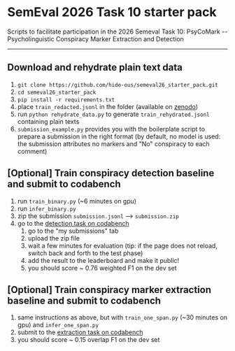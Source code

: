 # SemEval 2026 Task 10  starter pack
Scripts to facilitate participation in the 2026 Semeval Task 10: PsyCoMark -- Psycholinguistic Conspiracy Marker Extraction and Detection

--------
## Download and rehydrate plain text data
1. `git clone https://github.com/hide-ous/semeval26_starter_pack.git`
2. `cd semeval26_starter_pack`
3. `pip install -r requirements.txt`
4. place `train_redacted.jsonl` in the folder (available on [zenodo](https://doi.org/10.5281/zenodo.15114171))
5. run `python rehydrate_data.py` to generate `train_rehydrated.jsonl` containing plain texts
6. `submission_example.py` provides you with the boilerplate script to prepare a submission in the right format (by default, no model is used: the submission attributes no markers and "No" conspiracy to each comment)

## [Optional] Train conspiracy detection baseline and submit to codabench
1. run `train_binary.py` (~6 minutes on gpu) 
2. run `infer_binary.py`
3. zip the submission `submission.jsonl` --> `submission.zip`
4. go to the [detection task on codabench](https://www.codabench.org/competitions/10749/)
   1. go to the "my submissions" tab 
   2. upload the zip file
   3. wait a few minutes for evaluation (tip: if the page does not reload, switch back and forth to the test phase)
   4. add the result to the leaderboard and make it public!
   5. you should score ~ 0.76 weighted F1 on the dev set

## [Optional] Train conspiracy marker extraction baseline and submit to codabench
1. same instructions as above, but with `train_one_span.py` (~30 minutes on gpu) and `infer_one_span.py`
2. submit to the [extraction task on codabench](https://www.codabench.org/competitions/10751/)
3. you should score ~ 0.15 overlap F1 on the dev set